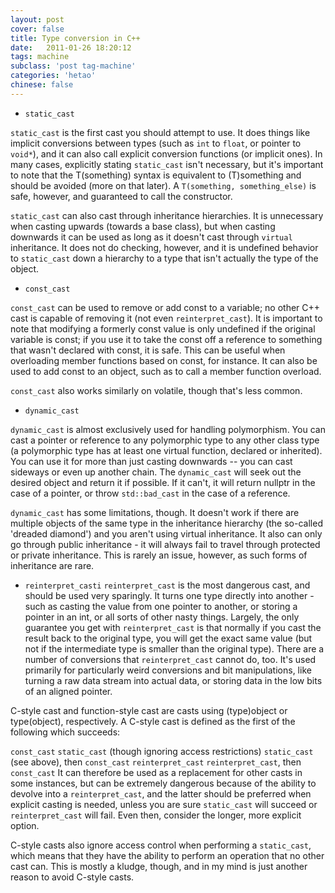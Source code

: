 ```yaml
---
layout: post
cover: false
title: Type conversion in C++
date:   2011-01-26 18:20:12
tags: machine
subclass: 'post tag-machine'
categories: 'hetao'
chinese: false
---
```


* `static_cast`

`static_cast` is the first cast you should attempt to use. It does things like implicit conversions between types (such as `int` to `float`, or pointer to `void*`), and it can also call explicit conversion functions (or implicit ones). In many cases, explicitly stating `static_cast` isn't necessary, but it's important to note that the T(something) syntax is equivalent to (T)something and should be avoided (more on that later). A `T(something, something_else)` is safe, however, and guaranteed to call the constructor.

`static_cast` can also cast through inheritance hierarchies. It is unnecessary when casting upwards (towards a base class), but when casting downwards it can be used as long as it doesn't cast through `virtual` inheritance. It does not do checking, however, and it is undefined behavior to `static_cast` down a hierarchy to a type that isn't actually the type of the object.

* `const_cast`

`const_cast` can be used to remove or add const to a variable; no other C++ cast is capable of removing it (not even `reinterpret_cast`). It is important to note that modifying a formerly const value is only undefined if the original variable is const; if you use it to take the const off a reference to something that wasn't declared with const, it is safe. This can be useful when overloading member functions based on const, for instance. It can also be used to add const to an object, such as to call a member function overload.

`const_cast` also works similarly on volatile, though that's less common.

* `dynamic_cast`

`dynamic_cast` is almost exclusively used for handling polymorphism. You can cast a pointer or reference to any polymorphic type to any other class type (a polymorphic type has at least one virtual function, declared or inherited). You can use it for more than just casting downwards -- you can cast sideways or even up another chain. The `dynamic_cast` will seek out the desired object and return it if possible. If it can't, it will return nullptr in the case of a pointer, or throw `std::bad_cast` in the case of a reference.

`dynamic_cast` has some limitations, though. It doesn't work if there are multiple objects of the same type in the inheritance hierarchy (the so-called 'dreaded diamond') and you aren't using virtual inheritance. It also can only go through public inheritance - it will always fail to travel through protected or private inheritance. This is rarely an issue, however, as such forms of inheritance are rare.

* `reinterpret_casti`
`reinterpret_cast` is the most dangerous cast, and should be used very sparingly. It turns one type directly into another - such as casting the value from one pointer to another, or storing a pointer in an int, or all sorts of other nasty things. Largely, the only guarantee you get with `reinterpret_cast` is that normally if you cast the result back to the original type, you will get the exact same value (but not if the intermediate type is smaller than the original type). There are a number of conversions that `reinterpret_cast` cannot do, too. It's used primarily for particularly weird conversions and bit manipulations, like turning a raw data stream into actual data, or storing data in the low bits of an aligned pointer.

C-style cast and function-style cast are casts using (type)object or type(object), respectively. A C-style cast is defined as the first of the following which succeeds:

`const_cast`
`static_cast` (though ignoring access restrictions)
`static_cast` (see above), then `const_cast`
`reinterpret_cast`
`reinterpret_cast`, then `const_cast`
It can therefore be used as a replacement for other casts in some instances, but can be extremely dangerous because of the ability to devolve into a `reinterpret_cast`, and the latter should be preferred when explicit casting is needed, unless you are sure `static_cast` will succeed or `reinterpret_cast` will fail. Even then, consider the longer, more explicit option.

C-style casts also ignore access control when performing a `static_cast`, which means that they have the ability to perform an operation that no other cast can. This is mostly a kludge, though, and in my mind is just another reason to avoid C-style casts.

